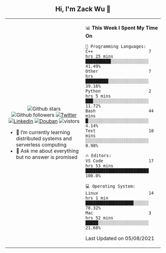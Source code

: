 <h2 align="center"> Hi, I'm Zack Wu 👋 </h2>

<table>
    <tr>
        <td valign="center" width="50%">
            <p align="center">
              <img src="https://img.shields.io/github/stars/keithnull?style=social" alt="Github stars" />
              <img src="https://img.shields.io/github/followers/keithnull?style=social" alt="Github followers" />
              <a href="https://twitter.com/_zackwu"><img src="https://img.shields.io/badge/@__zackwu-1DA1F2?style=flat&logo=Twitter&logoColor=white" alt="Twitter"/></a>
              <a href="https://www.linkedin.com/in/wuzhengke/?locale=en_US"><img src="https://img.shields.io/badge/@wuzhengke-0073b1?style=flat&logo=LinkedIn&logoColor=white" alt="Linkedin" /></a>
              <a href="https://www.douban.com/people/keith1"><img src="https://img.shields.io/badge/@keith1-007722?style=flat&logo=Douban&logoColor=white" alt="Douban" /></a>
              <img src="https://visitor-badge.glitch.me/badge?page_id=keithnull" alt="vistors" />
            </p>
            <ul>
                <li>🌱 I’m currently learning distributed systems and serverless computing</li>
                <li>💬 Ask me about everything but no answer is promised</li>
            </ul>
        </td>
       <td valign="top" width="50%">
    
<!--START_SECTION:waka-->
📊 **This Week I Spent My Time On** 

```text
💬 Programming Languages: 
C++                      7 hrs 25 mins       ██████████░░░░░░░░░░░░░░░   41.49% 
Other                    7 hrs               █████████░░░░░░░░░░░░░░░░   39.16% 
Python                   2 hrs 5 mins        ███░░░░░░░░░░░░░░░░░░░░░░   11.72% 
Bash                     44 mins             █░░░░░░░░░░░░░░░░░░░░░░░░   4.14% 
Text                     10 mins             ░░░░░░░░░░░░░░░░░░░░░░░░░   0.98%

🔥 Editors: 
VS Code                  17 hrs 53 mins      █████████████████████████   100.0%

💻 Operating System: 
Linux                    14 hrs 1 min        ███████████████████░░░░░░   78.32% 
Mac                      3 hrs 52 mins       █████░░░░░░░░░░░░░░░░░░░░   21.68%

```


 Last Updated on 05/08/2021
<!--END_SECTION:waka-->
</td></tr>
</table>


